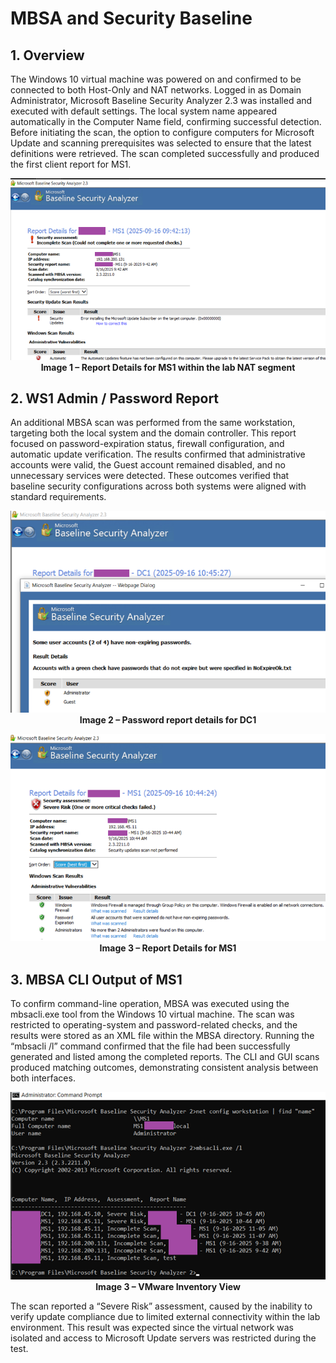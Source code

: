 # MBSA and Security Baseline
## 1. Overview

The Windows 10 virtual machine was powered on and confirmed to be connected to both Host-Only and NAT networks. Logged in as Domain Administrator, Microsoft Baseline Security Analyzer 2.3 was installed and executed with default settings. The local system name appeared automatically in the Computer Name field, confirming successful detection. Before initiating the scan, the option to configure computers for Microsoft Update and scanning prerequisites was selected to ensure that the latest definitions were retrieved. The scan completed successfully and produced the first client report for MS1.

<p align="center"> <img src="screenshots/mbsa1.png" alt="VMware Inventory View" width="600"><br> <b>Image 1 – Report Details for MS1 within the lab NAT segment</b> </p>

## 2. WS1 Admin / Password Report

An additional MBSA scan was performed from the same workstation, targeting both the local system and the domain controller. This report focused on password-expiration status, firewall configuration, and automatic update verification. The results confirmed that administrative accounts were valid, the Guest account remained disabled, and no unnecessary services were detected. These outcomes verified that baseline security configurations across both systems were aligned with standard requirements.

<p align="center"> <img src="screenshots/mbsa2.png" alt="VMware Inventory View" width="600"><br> <b>Image 2 – Password report details for DC1</b> </p>

<p align="center"> <img src="screenshots/mbsa3.png" alt="VMware Inventory View" width="600"><br> <b>Image 3 – Report Details for MS1</b> </p>


## 3. MBSA CLI Output of MS1

To confirm command-line operation, MBSA was executed using the mbsacli.exe tool from the Windows 10 virtual machine. The scan was restricted to operating-system and password-related checks, and the results were stored as an XML file within the MBSA directory. Running the “mbsacli /l” command confirmed that the file had been successfully generated and listed among the completed reports. The CLI and GUI scans produced matching outcomes, demonstrating consistent analysis between both interfaces.

<p align="center"> <img src="screenshots/mbsa4.png" alt="VMware Inventory View" width="600"><br> <b>Image 3 – VMware Inventory View</b> </p>


The scan reported a “Severe Risk” assessment, caused by the inability to verify update compliance due to limited external connectivity within the lab environment. This result was expected since the virtual network was isolated and access to Microsoft Update servers was restricted during the test.

